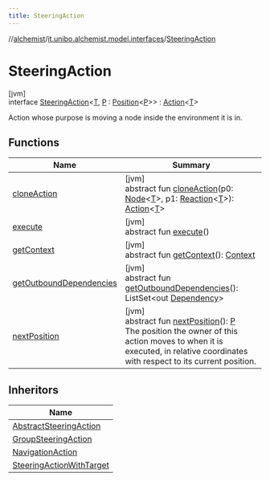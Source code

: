 ```yaml
---
title: SteeringAction
---
```

//[alchemist](../../../index.html)/[it.unibo.alchemist.model.interfaces](../index.html)/[SteeringAction](index.html)



# SteeringAction



[jvm]\
interface [SteeringAction](index.html)<[T](index.html), [P](index.html) : [Position](../-position/index.html)<[P](index.html)>> : [Action](../-action/index.html)<[T](index.html)> 

Action whose purpose is moving a node inside the environment it is in.



## Functions


| Name | Summary |
|---|---|
| [cloneAction](../-steering-action-with-target/index.html#1308842947%2FFunctions%2F-134779887) | [jvm]<br>abstract fun [cloneAction](../-steering-action-with-target/index.html#1308842947%2FFunctions%2F-134779887)(p0: [Node](../-node/index.html)<[T](index.html)>, p1: [Reaction](../-reaction/index.html)<[T](index.html)>): [Action](../-action/index.html)<[T](index.html)> |
| [execute](../-action/execute.html) | [jvm]<br>abstract fun [execute](../-action/execute.html)() |
| [getContext](../-action/get-context.html) | [jvm]<br>abstract fun [getContext](../-action/get-context.html)(): [Context](../-context/index.html) |
| [getOutboundDependencies](../-action/get-outbound-dependencies.html) | [jvm]<br>abstract fun [getOutboundDependencies](../-action/get-outbound-dependencies.html)(): ListSet<out [Dependency](../-dependency/index.html)> |
| [nextPosition](next-position.html) | [jvm]<br>abstract fun [nextPosition](next-position.html)(): [P](index.html)<br>The position the owner of this action moves to when it is executed, in relative coordinates with respect to its current position. |


## Inheritors


| Name |
|---|
| [AbstractSteeringAction](../../it.unibo.alchemist.model.implementations.actions/-abstract-steering-action/index.html) |
| [GroupSteeringAction](../-group-steering-action/index.html) |
| [NavigationAction](../-navigation-action/index.html) |
| [SteeringActionWithTarget](../-steering-action-with-target/index.html) |

